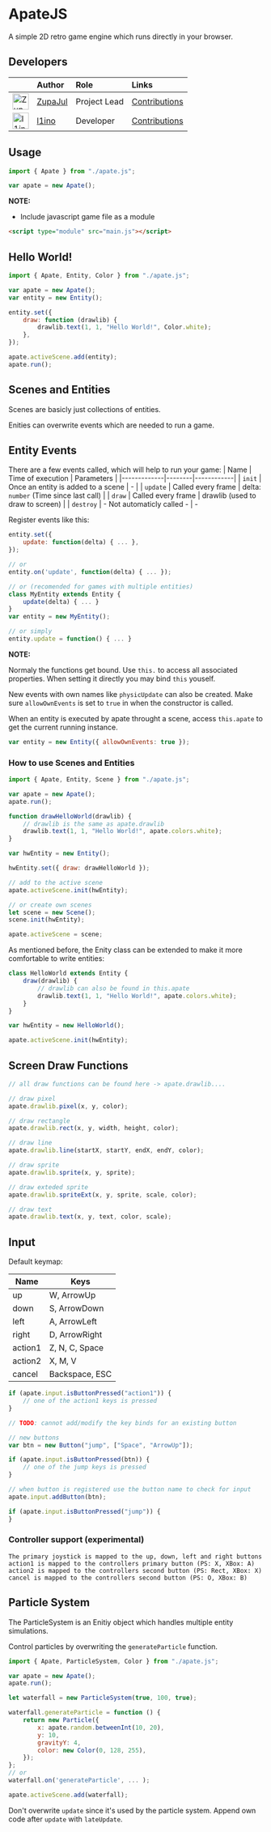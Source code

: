# ApateJS

A simple 2D retro game engine which runs directly in your browser.

## Developers

|                                                                                                           | Author                                | Role         | Links                                                                            |
| --------------------------------------------------------------------------------------------------------- | :------------------------------------ | :----------- | :------------------------------------------------------------------------------- |
| <img src="https://avatars3.githubusercontent.com/u/44403676" alt="ZupaJul Avatar" width="32" height="32"> | [ZupaJul](https://github.com/juiian7) | Project Lead | [Contributions](https://github.com/juiian7/ApateJS-Retro/commits?author=juiian7) |
| <img src="https://avatars3.githubusercontent.com/u/94066019" alt="l1ino Avatar" width="32" height="32">   | [l1ino](https://github.com/l1ino)     | Developer    | [Contributions](https://github.com/juiian7/ApateJS-Retro/commits?author=l1ino)   |

## Usage

```js
import { Apate } from "./apate.js";

var apate = new Apate();
```

**NOTE:**

-   Include javascript game file as a module

```html
<script type="module" src="main.js"></script>
```

## Hello World!

```js
import { Apate, Entity, Color } from "./apate.js";

var apate = new Apate();
var entity = new Entity();

entity.set({
    draw: function (drawlib) {
        drawlib.text(1, 1, "Hello World!", Color.white);
    },
});

apate.activeScene.add(entity);
apate.run();
```

## Scenes and Entities

Scenes are basicly just collections of entities.

Enities can overwrite events which are needed to run a game.

## Entity Events

There are a few events called, which will help to run your game:
| Name | Time of execution | Parameters |
|-------------|--------|------------|
| `init` | Once an entity is added to a scene | - |
| `update` | Called every frame | delta: `number` (Time since last call) |
| `draw` | Called every frame | drawlib (used to draw to screen) |
| `destroy` | - Not automaticly called - | -

Register events like this:

```js
entity.set({
    update: function(delta) { ... },
});

// or
entity.on('update', function(delta) { ... });

// or (recomended for games with multiple entities)
class MyEntity extends Entity {
    update(delta) { ... }
}
var entity = new MyEntity();

// or simply
entity.update = function() { ... }
```

**NOTE:**

Normaly the functions get bound. Use `this.` to access all associated properties. When setting it directly you may bind `this` youself.

New events with own names like `physicUpdate` can also be created. Make sure `allowOwnEvents` is set to `true` in when the constructor is called.

When an entity is executed by apate throught a scene, access `this.apate` to get the current running instance.

```js
var entity = new Entity({ allowOwnEvents: true });
```

### How to use Scenes and Entities

```js
import { Apate, Entity, Scene } from "./apate.js";

var apate = new Apate();
apate.run();

function drawHelloWorld(drawlib) {
    // drawlib is the same as apate.drawlib
    drawlib.text(1, 1, "Hello World!", apate.colors.white);
}

var hwEntity = new Entity();

hwEntity.set({ draw: drawHelloWorld });

// add to the active scene
apate.activeScene.init(hwEntity);

// or create own scenes
let scene = new Scene();
scene.init(hwEntity);

apate.activeScene = scene;
```

As mentioned before, the Enity class can be extended to make it more comfortable to write entities:

```js
class HelloWorld extends Entity {
    draw(drawlib) {
        // drawlib can also be found in this.apate
        drawlib.text(1, 1, "Hello World!", apate.colors.white);
    }
}

var hwEntity = new HelloWorld();

apate.activeScene.init(hwEntity);
```

## Screen Draw Functions

```js
// all draw functions can be found here -> apate.drawlib....

// draw pixel
apate.drawlib.pixel(x, y, color);

// draw rectangle
apate.drawlib.rect(x, y, width, height, color);

// draw line
apate.drawlib.line(startX, startY, endX, endY, color);

// draw sprite
apate.drawlib.sprite(x, y, sprite);

// draw exteded sprite
apate.drawlib.spriteExt(x, y, sprite, scale, color);

// draw text
apate.drawlib.text(x, y, text, color, scale);
```

## Input

Default keymap:

| Name    | Keys           |
| ------- | -------------- |
| up      | W, ArrowUp     |
| down    | S, ArrowDown   |
| left    | A, ArrowLeft   |
| right   | D, ArrowRight  |
| action1 | Z, N, C, Space |
| action2 | X, M, V        |
| cancel  | Backspace, ESC |

```js
if (apate.input.isButtonPressed("action1")) {
    // one of the action1 keys is pressed
}

// TODO: cannot add/modify the key binds for an existing button

// new buttons
var btn = new Button("jump", ["Space", "ArrowUp"]);

if (apate.input.isButtonPressed(btn)) {
    // one of the jump keys is pressed
}

// when button is registered use the button name to check for input
apate.input.addButton(btn);

if (apate.input.isButtonPressed("jump")) {
}
```

### Controller support (experimental)

```
The primary joystick is mapped to the up, down, left and right buttons
action1 is mapped to the controllers primary button (PS: X, XBox: A)
action2 is mapped to the controllers second button (PS: Rect, XBox: X)
cancel is mapped to the controllers second button (PS: O, XBox: B)
```

## Particle System

The ParticleSystem is an Enitiy object which handles multiple entity simulations.

Control particles by overwriting the `generateParticle` function.

```js
import { Apate, ParticleSystem, Color } from "./apate.js";

var apate = new Apate();
apate.run();

let waterfall = new ParticleSystem(true, 100, true);

waterfall.generateParticle = function () {
    return new Particle({
        x: apate.random.betweenInt(10, 20),
        y: 10,
        gravityY: 4,
        color: new Color(0, 128, 255),
    });
};
// or
waterfall.on('generateParticle', ... );

apate.activeScene.add(waterfall);
```

Don't overwrite `update` since it's used by the particle system.
Append own code after `update` with `lateUpdate`.
